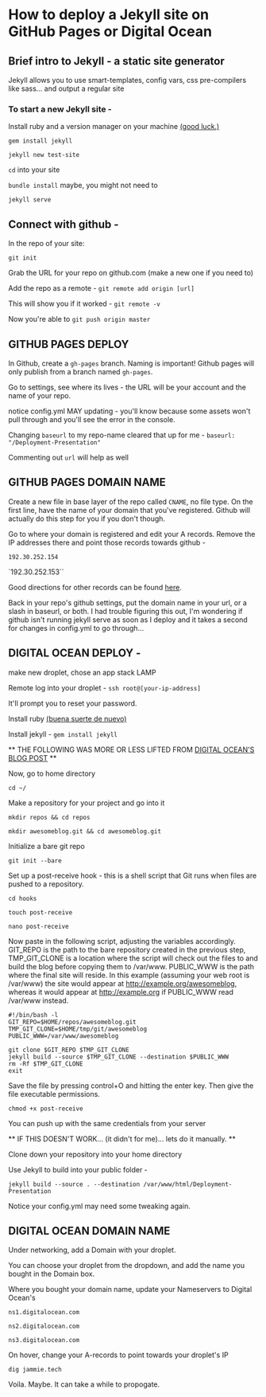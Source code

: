 # How to deploy a Jekyll site on GitHub Pages or Digital Ocean

## Brief intro to Jekyll - a static site generator
Jekyll allows you to use smart-templates, config vars, css pre-compilers like sass... and output a regular site

### To start a new Jekyll site -
Install ruby and a version manager on your machine [(good luck.)](https://gorails.com/setup/osx/10.11-el-capitan)

`gem install jekyll`

`jekyll new test-site`

`cd` into your site

`bundle install` maybe, you might not need to

`jekyll serve`

## Connect with github -
In the repo of your site:

`git init`

Grab the URL for your repo on github.com (make a new one if you need to)

Add the repo as a remote - `git remote add origin [url]`

This will show you if it worked - `git remote -v`

Now you're able to `git push origin master`

## GITHUB PAGES DEPLOY
In Github, create a `gh-pages` branch. Naming is important! Github pages will only publish from a branch named `gh-pages`.

Go to settings, see where its lives - the URL will be your account and the name of your repo.

notice config.yml MAY updating - you'll know because some assets won't pull through and you'll see the error in the console.

Changing `baseurl` to my repo-name cleared that up for me -
`baseurl: "/Deployment-Presentation"`

Commenting out `url` will help as well

## GITHUB PAGES DOMAIN NAME

Create a new file in base layer of the repo called `CNAME`, no file type. On the first line, have the name of your domain that you've registered. Github will actually do this step for you if you don't though.

Go to where your domain is registered and edit your A records. Remove the IP addresses there and point those records towards github -

`192.30.252.154`

`192.30.252.153``

Good directions for other records can be found [here](https://help.github.com/articles/setting-up-an-apex-domain/).

Back in your repo's github settings, put the domain name in your url, or a slash in baseurl, or both. I had trouble figuring this out, I'm wondering if github isn't running jekyll serve as soon as I deploy and it takes a second for changes in config.yml to go through...

## DIGITAL OCEAN DEPLOY -

make new droplet, chose an app stack LAMP

Remote log into your droplet - `ssh root@[your-ip-address]`

It'll prompt you to reset your password.

Install ruby [(buena suerte de nuevo)](https://gorails.com/setup/ubuntu/14.04)

Install jekyll - `gem install jekyll`

** THE FOLLOWING WAS MORE OR LESS LIFTED FROM [DIGITAL OCEAN'S BLOG POST](https://www.digitalocean.com/community/tutorials/how-to-deploy-jekyll-blogs-with-git) **

Now, go to home directory

`cd ~/`

Make a repository for your project and go into it

`mkdir repos && cd repos`

`mkdir awesomeblog.git && cd awesomeblog.git`

Initialize a bare git repo

`git init --bare`

Set up a post-receive hook - this is a shell script that Git runs when files are pushed to a repository.

`cd hooks`

`touch post-receive`

`nano post-receive`

Now paste in the following script, adjusting the variables accordingly. GIT_REPO is the path to the bare repository created in the previous step, TMP_GIT_CLONE is a location where the script will check out the files to and build the blog before copying them to /var/www. PUBLIC_WWW is the path where the final site will reside. In this example (assuming your web root is /var/www) the site would appear at http://example.org/awesomeblog, whereas it would appear at http://example.org if PUBLIC_WWW read /var/www instead.

```
#!/bin/bash -l
GIT_REPO=$HOME/repos/awesomeblog.git
TMP_GIT_CLONE=$HOME/tmp/git/awesomeblog
PUBLIC_WWW=/var/www/awesomeblog

git clone $GIT_REPO $TMP_GIT_CLONE
jekyll build --source $TMP_GIT_CLONE --destination $PUBLIC_WWW
rm -Rf $TMP_GIT_CLONE
exit
```

Save the file by pressing control+O and hitting the enter key. Then give the file executable permissions.

`chmod +x post-receive`

You can push up with the same credentials from your server

** IF THIS DOESN'T WORK... (it didn't for me)... lets do it manually. **

Clone down your repository into your home directory

Use Jekyll to build into your public folder -

`jekyll build --source . --destination /var/www/html/Deployment-Presentation`

Notice your config.yml may need some tweaking again.

## DIGITAL OCEAN DOMAIN NAME

Under networking, add a Domain with your droplet.

You can choose your droplet from the dropdown, and add the name you bought in the Domain box.

Where you bought your domain name, update your Nameservers to Digital Ocean's

`ns1.digitalocean.com`

`ns2.digitalocean.com`

`ns3.digitalocean.com`

On hover, change your A-records to point towards your droplet's IP

`dig jammie.tech`

Voila. Maybe. It can take a while to propogate.
